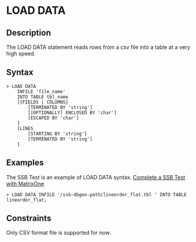 # **LOAD DATA**

## **Description**

The LOAD DATA statement reads rows from a csv file into a table at a very high speed.

## **Syntax**

```
> LOAD DATA
    INFILE 'file_name'
    INTO TABLE tbl_name
    [{FIELDS | COLUMNS}
        [TERMINATED BY 'string']
        [[OPTIONALLY] ENCLOSED BY 'char']
        [ESCAPED BY 'char']
    ]
    [LINES
        [STARTING BY 'string']
        [TERMINATED BY 'string']
    ]
```

## **Examples**

The SSB Test is an example of LOAD DATA syntax. [Complete a SSB Test with MatrixOne
](../../../Get-Started/Tutorial/SSB-test-with-matrixone.md)

```
> LOAD DATA INFILE '/ssb-dbgen-path/lineorder_flat.tbl ' INTO TABLE lineorder_flat;
```

## **Constraints**

Only CSV format file is supported for now.
